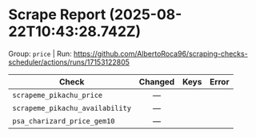 # Scrape Report (2025-08-22T10:43:28.742Z)

Group: `price`  |  Run: https://github.com/AlbertoRoca96/scraping-checks-scheduler/actions/runs/17153122805

| Check | Changed | Keys | Error |
|---|:---:|:--|:--|
| `scrapeme_pikachu_price` | — |  |  |
| `scrapeme_pikachu_availability` | — |  |  |
| `psa_charizard_price_gem10` | — |  |  |
